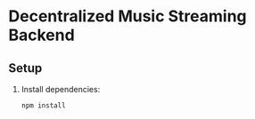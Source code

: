 # Decentralized Music Streaming Backend

## Setup

1. Install dependencies:
   ```bash
   npm install
   ```
